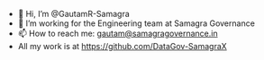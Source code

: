 - 👋 Hi, I’m @GautamR-Samagra
- 👀 I’m working for the Engineering team at Samagra Governance
- 📫 How to reach me: gautam@samagragovernance.in
- All my work is at https://github.com/DataGov-SamagraX

<!---
GautamR-Samagra/GautamR-Samagra is a ✨ special ✨ repository because its `README.md` (this file) appears on your GitHub profile.
You can click the Preview link to take a look at your changes.
--->
